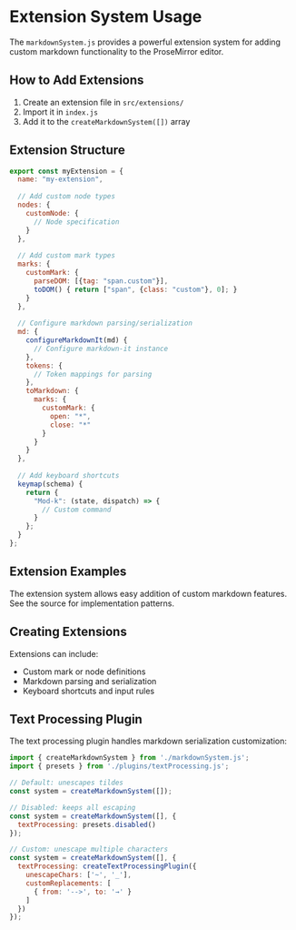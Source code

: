 # Extension System Usage

The `markdownSystem.js` provides a powerful extension system for adding custom markdown functionality to the ProseMirror editor.

## How to Add Extensions

1. Create an extension file in `src/extensions/`
2. Import it in `index.js`
3. Add it to the `createMarkdownSystem([])` array

## Extension Structure

```js
export const myExtension = {
  name: "my-extension",
  
  // Add custom node types
  nodes: {
    customNode: {
      // Node specification
    }
  },
  
  // Add custom mark types  
  marks: {
    customMark: {
      parseDOM: [{tag: "span.custom"}],
      toDOM() { return ["span", {class: "custom"}, 0]; }
    }
  },
  
  // Configure markdown parsing/serialization
  md: {
    configureMarkdownIt(md) {
      // Configure markdown-it instance
    },
    tokens: {
      // Token mappings for parsing
    },
    toMarkdown: {
      marks: {
        customMark: {
          open: "*",
          close: "*"
        }
      }
    }
  },
  
  // Add keyboard shortcuts
  keymap(schema) {
    return {
      "Mod-k": (state, dispatch) => {
        // Custom command
      }
    };
  }
};
```

## Extension Examples

The extension system allows easy addition of custom markdown features. See the source for implementation patterns.

## Creating Extensions

Extensions can include:
- Custom mark or node definitions  
- Markdown parsing and serialization
- Keyboard shortcuts and input rules

## Text Processing Plugin

The text processing plugin handles markdown serialization customization:

```js
import { createMarkdownSystem } from './markdownSystem.js';
import { presets } from './plugins/textProcessing.js';

// Default: unescapes tildes
const system = createMarkdownSystem([]);

// Disabled: keeps all escaping
const system = createMarkdownSystem([], {
  textProcessing: presets.disabled()
});

// Custom: unescape multiple characters
const system = createMarkdownSystem([], {
  textProcessing: createTextProcessingPlugin({
    unescapeChars: ['~', '_'],
    customReplacements: [
      { from: '-->', to: '→' }
    ]
  })
});
```
